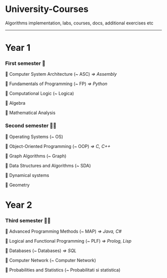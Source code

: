 # University-Courses
Algorithms implementation, labs, courses, docs, additional exercises etc
<hr>

<h1> Year 1 </h1>

<h3> First semester 🤷 </h3>

<p>📌 Computer System Architecture (~ ASC) <i> => Assembly </i></p>
<p>📌 Fundamentals of Programming (~ FP) <i> => Python </i></p>
<p>📌 Computational Logic (~ Logica)</p>
<p>📌 Algebra</p>
<p>📌 Mathematical Analysis</p>

<h3> Second semester 🙆🏻 </h3>

<p>📌 Operating Systems (~ OS)</p>
<p>📌 Object-Oriented Programming (~ OOP) <i> => C, C++ </i></p>
<p>📌 Graph Algorithms (~ Graph)</p>
<p>📌 Data Structures and Algorithms (~ SDA)</p>
<p>📌 Dynamical systems </p>
<p>📌 Geometry</p>

<h1> Year 2 </h1>

<h3> Third semester 🙋🏻 </h3>

<p>📌 Advanced Programming Methods (~ MAP) <i> => Java, C# </i></p>
<p>📌 Logical and Functional Programming (~ PLF) <i> => Prolog, Lisp </i></p>
<p>📌 Databases (~ Databases) <i> => SQL </i></p>
<p>📌 Computer Network (~ Computer Network) </p>
<p>📌 Probabilities and Statistics (~ Probabilitati si statistica)</p>
